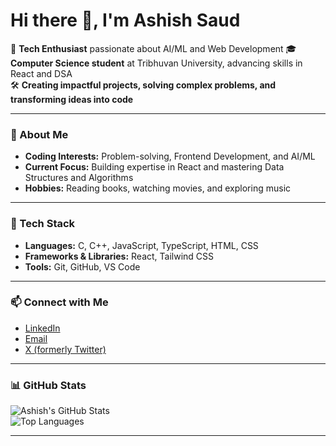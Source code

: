 # Hi there 👋, I'm Ashish Saud

🚀 **Tech Enthusiast** passionate about AI/ML and Web Development 
🎓 **Computer Science student** at Tribhuvan University, advancing skills in React and DSA  
🛠️ **Creating impactful projects, solving complex problems, and transforming ideas into code**

---

### 🌟 About Me
- **Coding Interests:** Problem-solving, Frontend Development, and AI/ML  
- **Current Focus:** Building expertise in React and mastering Data Structures and Algorithms  
- **Hobbies:** Reading books, watching movies, and exploring music

---

### 🚀 Tech Stack
- **Languages:** C, C++, JavaScript, TypeScript, HTML, CSS  
- **Frameworks & Libraries:** React, Tailwind CSS  
- **Tools:** Git, GitHub, VS Code  

---

### 📫 Connect with Me
- [LinkedIn](https://www.linkedin.com/in/ashish-saud-55ab57294)  
- [Email](mailto:ashishsaud498@gmail.com)  
- [X (formerly Twitter)](https://x.com/ashish_saud15)  

---

### 📊 GitHub Stats
![Ashish's GitHub Stats](https://github-readme-stats.vercel.app/api?username=ashish-off&show_icons=true&theme=radical)  
![Top Languages](https://github-readme-stats.vercel.app/api/top-langs/?username=ashish-off&layout=compact&theme=radical)

---
